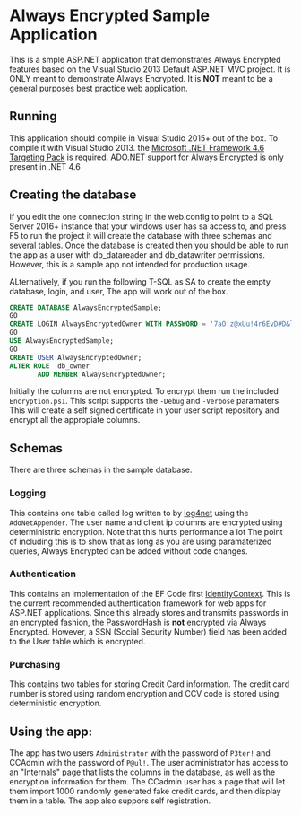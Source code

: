 # Always Encrypted Sample Application

This is a smple ASP.NET application that demonstrates Always Encrypted 
features based on the Visual Studio 2013 Default ASP.NET MVC project.
It is ONLY meant to demonstrate Always Encrypted. It is **NOT** meant
to be a general purposes best practice web application.

## Running

This application should compile in Visual Studio 2015+ out of the box. To 
compile it with Visual Studio 2013. the [Microsoft .NET Framework 4.6 Targeting
Pack](https://www.microsoft.com/en-us/download/details.aspx?id=48136) is
required. ADO.NET support for Always Encrypted is only present in .NET 4.6

## Creating the database

If you edit the one connection string in the web.config to point to a SQL 
Server 2016+ instance that your windows user has sa access to, and press F5 to run the
project it will create the database with three schemas and several tables. Once
the database is created then you should be able to run the app as a user with 
db_datareader and  db_datawriter permissions. However, this is a sample app
not intended for production usage.

ALternatively, if you run the following T-SQL as SA to create the empty database, login, and user, The app will work out of the box.

```SQL
CREATE DATABASE AlwaysEncryptedSample;
GO
CREATE LOGIN AlwaysEncryptedOwner WITH PASSWORD = '7aO!z@xUu!4r6EvD#D&l$sz6&h^rhxL6fzAHMpnOga@LO*WdsEdpfh4^Egtl';
GO
USE AlwaysEncryptedSample;
GO
CREATE USER AlwaysEncryptedOwner;
ALTER ROLE  db_owner  
       ADD MEMBER AlwaysEncryptedOwner;
```

Initially the columns are not encrypted. To encrypt them run the included
`Encryption.ps1`. This script supports the `-Debug` and `-Verbose` paramaters
This will create a self signed certificate in your user script repository and
encrypt all the appropiate columns.

## Schemas

There are three schemas in the sample database.

### Logging

This contains one table called log written to by 
[log4net](https://logging.apache.org/log4net/) using the `AdoNetAppender`. The
user name and client ip columns are encrypted using deterministric encryption.
Note that this hurts performance a lot The point of including this is to show
that as long as you are using paramaterized queries, Always Encrypted can be 
added without code changes.

### Authentication

This contains an implementation of the EF Code first
[IdentityContext](https://msdn.microsoft.com/en-us/library/microsoft.aspnet.identity.entityframework.identitydbcontext(v=vs.108).aspx).
This is the current recommended authentication framework for web apps for
ASP.NET applications. Since this already stores and transmits passwords in an
encrypted fashion, the PasswordHash is **not** encrypted via Always Encrypted.
However, a SSN (Social Security Number) field has been added to the User table
which is encrypted.

### Purchasing

This contains two tables for storing Credit Card information.
The credit card number is stored using random encryption and CCV code is stored
using deterministic encryption.

## Using the app:

The app has two users `Administrator` with the password of `P3ter!` and CCAdmin
with the password of `P@ul!`. The user administrator has access to an
"Internals" page that lists the columns in the database, as well as the
encryption information for them. The CCadmin user has a page that will let
them import 1000 randomly generated fake credit cards, and then display them
in a table. The app also suppors self registration.